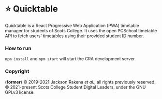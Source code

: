 # ⭐️ Quicktable
Quicktable is a React Progressive Web Application (PWA) timetable manager for students of Scots College. It uses the open PCSchool timetable API to fetch users' timetables using their provided student ID number.

### How to run
`npm install` and `npm start` will start the CRA development server.


### Copyright
(**former**) &copy; 2019-2021 Jackson Rakena *et al.*, all rights previously reserved.  
&copy; 2021-present Scots College Student Digital Leaders, under the GNU GPLv3 license. 
